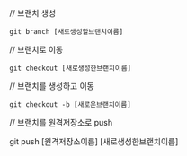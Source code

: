 // 브랜치 생성

`git branch [새로생성할브랜치이름]`



// 브랜치로 이동

`git checkout [새로생성한브랜치이름]`



// 브랜치를 생성하고 이동

`git checkout -b [새로운브랜치이름] `



// 브랜치를 원격저장소로 push

git push [원격저장소이름] [새로생성한브랜치이름]